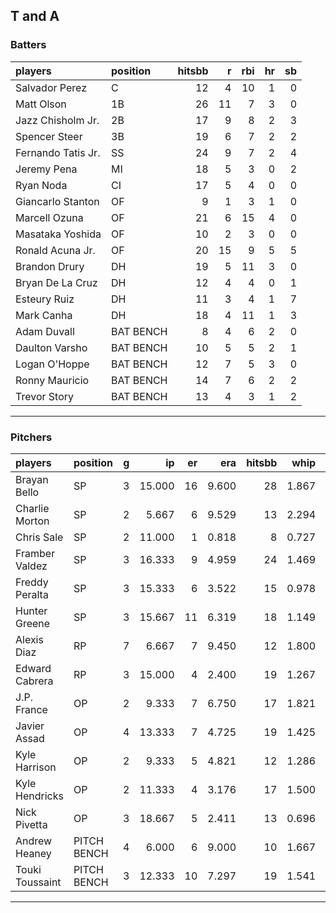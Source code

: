 ## T and A

### Batters

 
|players            |position  | hitsbb|  r| rbi| hr| sb| 
|:------------------|:---------|------:|--:|---:|--:|--:| 
|Salvador Perez     |C         |     12|  4|  10|  1|  0| 
|Matt Olson         |1B        |     26| 11|   7|  3|  0| 
|Jazz Chisholm Jr.  |2B        |     17|  9|   8|  2|  3| 
|Spencer Steer      |3B        |     19|  6|   7|  2|  2| 
|Fernando Tatis Jr. |SS        |     24|  9|   7|  2|  4| 
|Jeremy Pena        |MI        |     18|  5|   3|  0|  2| 
|Ryan Noda          |CI        |     17|  5|   4|  0|  0| 
|Giancarlo Stanton  |OF        |      9|  1|   3|  1|  0| 
|Marcell Ozuna      |OF        |     21|  6|  15|  4|  0| 
|Masataka Yoshida   |OF        |     10|  2|   3|  0|  0| 
|Ronald Acuna Jr.   |OF        |     20| 15|   9|  5|  5| 
|Brandon Drury      |DH        |     19|  5|  11|  3|  0| 
|Bryan De La Cruz   |DH        |     12|  4|   4|  0|  1| 
|Esteury Ruiz       |DH        |     11|  3|   4|  1|  7| 
|Mark Canha         |DH        |     18|  4|  11|  1|  3| 
|Adam Duvall        |BAT BENCH |      8|  4|   6|  2|  0| 
|Daulton Varsho     |BAT BENCH |     10|  5|   5|  2|  1| 
|Logan O'Hoppe      |BAT BENCH |     12|  7|   5|  3|  0| 
|Ronny Mauricio     |BAT BENCH |     14|  7|   6|  2|  2| 
|Trevor Story       |BAT BENCH |     13|  4|   3|  1|  2| 


* * *

### Pitchers

 
|players         |position    |  g|     ip| er|   era| hitsbb|  whip| so|  w| sv| 
|:---------------|:-----------|--:|------:|--:|-----:|------:|-----:|--:|--:|--:| 
|Brayan Bello    |SP          |  3| 15.000| 16| 9.600|     28| 1.867| 15|  0|  0| 
|Charlie Morton  |SP          |  2|  5.667|  6| 9.529|     13| 2.294|  6|  0|  0| 
|Chris Sale      |SP          |  2| 11.000|  1| 0.818|      8| 0.727| 17|  0|  0| 
|Framber Valdez  |SP          |  3| 16.333|  9| 4.959|     24| 1.469| 22|  1|  0| 
|Freddy Peralta  |SP          |  3| 15.333|  6| 3.522|     15| 0.978| 19|  1|  0| 
|Hunter Greene   |SP          |  3| 15.667| 11| 6.319|     18| 1.149| 23|  0|  0| 
|Alexis Diaz     |RP          |  7|  6.667|  7| 9.450|     12| 1.800|  7|  1|  2| 
|Edward Cabrera  |RP          |  3| 15.000|  4| 2.400|     19| 1.267| 14|  1|  0| 
|J.P. France     |OP          |  2|  9.333|  7| 6.750|     17| 1.821|  5|  0|  0| 
|Javier Assad    |OP          |  4| 13.333|  7| 4.725|     19| 1.425| 20|  2|  0| 
|Kyle Harrison   |OP          |  2|  9.333|  5| 4.821|     12| 1.286|  5|  0|  0| 
|Kyle Hendricks  |OP          |  2| 11.333|  4| 3.176|     17| 1.500|  8|  0|  0| 
|Nick Pivetta    |OP          |  3| 18.667|  5| 2.411|     13| 0.696| 23|  0|  0| 
|Andrew Heaney   |PITCH BENCH |  4|  6.000|  6| 9.000|     10| 1.667|  6|  0|  0| 
|Touki Toussaint |PITCH BENCH |  3| 12.333| 10| 7.297|     19| 1.541| 11|  1|  0| 


* * *


